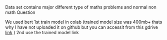 Data set contains major different type of maths problems and normal non math Question

We used bert 
1st train model in colab (trained model size was 400mb+ thats why I have not uploaded it on github but you can accessit from this gdrive <a href="https://drive.google.com/drive/folders/1w-7YPuc0bjbRJI_p3uWJQPyin-p2g3EO?usp=sharing">link</a> )
2nd use the trained model 
link
